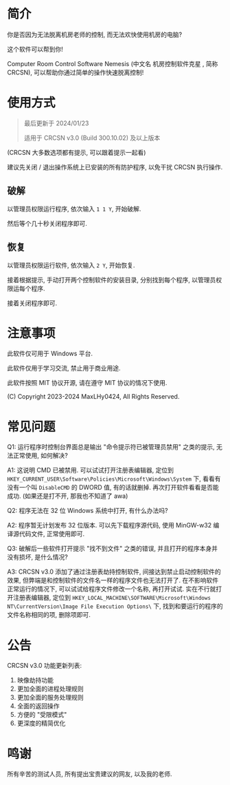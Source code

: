 # 简介

你是否因为无法脱离机房老师的控制, 而无法欢快使用机房的电脑?

这个软件可以帮到你!

Computer Room Control Software Nemesis (中文名 机房控制软件克星 , 简称 CRCSN), 可以帮助你通过简单的操作快速脱离控制!

# 使用方式

>最后更新于 2024/01/23
>
> 适用于 CRCSN v3.0 (Build 300.10.02) 及以上版本

(CRCSN 大多数选项都有提示, 可以跟着提示一起看)

建议先关闭 / 退出操作系统上已安装的所有防护程序, 以免干扰 CRCSN 执行操作.

## 破解

以管理员权限运行程序, 依次输入 `1 1 Y`, 开始破解.

然后等个几十秒关闭程序即可.

## 恢复

以管理员权限运行软件, 依次输入 `2 Y`, 开始恢复.

接着根据提示, 手动打开两个控制软件的安装目录, 分别找到每个程序, 以管理员权限运每个程序.

接着关闭程序即可.

# 注意事项

此软件仅可用于 Windows 平台.

此软件仅用于学习交流, 禁止用于商业用途.

此软件按照 MIT 协议开源, 请在遵守 MIT 协议的情况下使用.

(C) Copyright 2023-2024 MaxLHy0424, All Rights Reserved.

# 常见问题

Q1: 运行程序时控制台界面总是输出 "命令提示符已被管理员禁用" 之类的提示, 无法正常使用, 如何解决?

A1: 这说明 CMD 已被禁用. 可以试试打开注册表编辑器, 定位到 `HKEY_CURRENT_USER\Software\Policies\Microsoft\Windows\System` 下, 看看有没有一个叫 `DisableCMD` 的 DWORD 值, 有的话就删掉. 再次打开软件看看是否能成功. (如果还是打不开, 那我也不知道了 awa)

Q2: 程序无法在 32 位 Windows 系统中打开, 有什么办法吗?

A2: 程序暂无计划发布 32 位版本. 可以先下载程序源代码, 使用 MinGW-w32 编译源代码文件, 正常使用即可.

Q3: 破解后一些软件打开提示 "找不到文件" 之类的错误, 并且打开的程序本身并没有损坏, 是什么情况?

A3: CRCSN v3.0 添加了通过注册表劫持控制软件, 间接达到禁止启动控制软件的效果, 但弊端是和控制软件的文件名一样的程序文件也无法打开了. 在不影响软件正常运行的情况下, 可以试试给程序文件修改一个名称, 再打开试试. 实在不行就打开注册表编辑器, 定位到 `HKEY_LOCAL_MACHINE\SOFTWARE\Microsoft\Windows NT\CurrentVersion\Image File Execution Options\` 下, 找到和要运行的程序的文件名称相同的项, 删除项即可.

# 公告

CRCSN v3.0 功能更新列表:
1. 映像劫持功能
2. 更加全面的进程处理规则
3. 更加全面的服务处理规则
4. 全面的返回操作
5. 方便的 "受限模式"
6. 更深度的精简优化

# 鸣谢

所有辛苦的测试人员, 所有提出宝贵建议的网友, 以及我的老师.